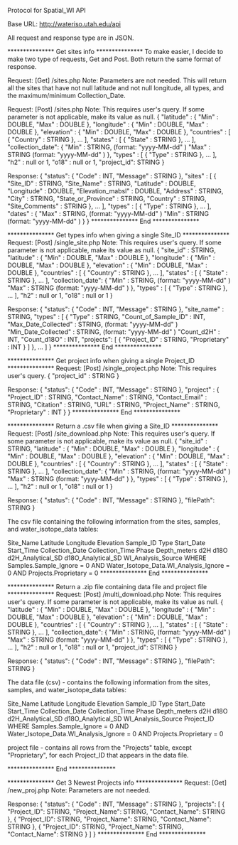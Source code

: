 Protocol for Spatial_WI API

Base URL: http://wateriso.utah.edu/api

All request and response type are in JSON.


*************** Get sites info ***************
To make easier, I decide to make two type of requests, Get and Post. Both return the same format of response.

Request:	[Get]	/sites.php
Note: Parameters are not needed.
This will return all the sites that have not null latitude and not null longitude, all types, and the maximum/minimum Collection_Date.

Request:	[Post] 	/sites.php
Note: This requires user's query. If some parameter is not applicable, make its value as null.
{
	"latitude"		:	{
							"Min"	:	DOUBLE,
							"Max"	:	DOUBLE
						},
	"longitude"		:	{
							"Min"	:	DOUBLE,
							"Max"	:	DOUBLE
						},
	"elevation"		:	{
							"Min"	:	DOUBLE,
							"Max"	:	DOUBLE
						},
	"countries"		:	[
							{
								"Country"	:	STRING
							},
							...
						],
	"states"		:	[
							{
								"State"	:	STRING
							},
							...
						],
	"collection_date":	{
							"Min"	:	STRING, 	(format: "yyyy-MM-dd" )
							"Max"	:	STRING	 	(format: "yyyy-MM-dd" )
						},
	"types"			:	[
							{
								"Type"	:	STRING
							},
							...
						],
	"h2"			:	null or 1,
	"o18"			:	null or 1,
	"project_id": STRING
}


Response:
{
	"status": 	{
					"Code"					:	INT,
					"Message"				:	STRING
				},
	"sites" : 	[
					{
						"Site_ID"			:	STRING,
						"Site_Name"			:	STRING,
						"Latitude"			:	DOUBLE,
						"Longitude"			:	DOUBLE,
						"Elevation_mabsl"	:	DOUBLE,
						"Address"			:	STRING,
						"City"				:	STRING,
						"State_or_Province"	:	STRING,
						"Country"			:	STRING,
						"Site_Comments"			:	STRING
					},
					...
				],
	"types"	:		[
								{
									"Type" : STRING
								},
								...
							],
	"dates"	:	{
							"Max" : STRING, 	(format: "yyyy-MM-dd" )
							"Min"	:	STRING		(format: "yyyy-MM-dd" )
						}
}
***************  End  ***************

*************** Get types info when giving a single Site_ID ***************
Request:	[Post] 	/single_site.php
Note: This requires user's query. If some parameter is not applicable, make its value as null.
{
	"site_id"		:	STRING,
	"latitude"		:	{
							"Min"	:	DOUBLE,
							"Max"	:	DOUBLE
						},
	"longitude"		:	{
							"Min"	:	DOUBLE,
							"Max"	:	DOUBLE
						},
	"elevation"		:	{
							"Min"	:	DOUBLE,
							"Max"	:	DOUBLE
						},
	"countries"		:	[
							{
								"Country"	:	STRING
							},
							...
						],
	"states"		:	[
							{
								"State"	:	STRING
							},
							...
						],
	"collection_date":	{
							"Min"	:	STRING, 	(format: "yyyy-MM-dd" )
							"Max"	:	STRING	 	(format: "yyyy-MM-dd" )
						},
	"types"			:	[
							{
								"Type"	:	STRING
							},
							...
						],
	"h2"			:	null or 1,
	"o18"			:	null or 1
}

Response:
{
	"status": 	{
									"Code"		:	INT,
									"Message"	:	STRING
							},
	"site_name"	:	STRING,
	"types" : 	[
									{
										"Type"			:						STRING,
										"Count_of_Sample_ID"	:	INT,
										"Max_Date_Collected"	:	STRING, 	(format: "yyyy-MM-dd" )
										"Min_Date_Collected"	:	STRING, 	(format: "yyyy-MM-dd" )
										"Count_d2H"						:	INT,
										"Count_d18O"					:	INT,
										"projects":	[
																		{
																			"Project_ID"			: 	STRING,
																			"Proprietary"			:		INT
																		}
																]
									},
									...
							]
}
***************  End  ***************


*************** Get project info when giving a single Project_ID ***************
Request:	[Post] 	/single_project.php
Note: This requires user's query.
{
	"project_id"		:	STRING
}

Response:
{
	"status": 	{
									"Code"		:	INT,
									"Message"	:	STRING
							},
	"project" : {
									"Project_ID"			: 	STRING,
									"Contact_Name"		:		STRING,
									"Contact_Email"		:		STRING,
									"Citation"				:		STRING,
									"URL"							:		STRING,
									"Project_Name"		:		STRING,
									"Proprietary"			:		INT
							}
}
***************  End  ***************


*************** Return a .csv file when giving a Site_ID ***************
Request:	[Post] 	/site_download.php
Note: This requires user's query. If some parameter is not applicable, make its value as null.
{
	"site_id"				: STRING,
	"latitude"		:	{
							"Min"	:	DOUBLE,
							"Max"	:	DOUBLE
						},
	"longitude"		:	{
							"Min"	:	DOUBLE,
							"Max"	:	DOUBLE
						},
	"elevation"		:	{
							"Min"	:	DOUBLE,
							"Max"	:	DOUBLE
						},
	"countries"		:	[
							{
								"Country"	:	STRING
							},
							...
						],
	"states"		:	[
							{
								"State"	:	STRING
							},
							...
						],
	"collection_date":	{
							"Min"	:	STRING, 	(format: "yyyy-MM-dd" )
							"Max"	:	STRING	 	(format: "yyyy-MM-dd" )
						},
	"types"			:	[
							{
								"Type"	:	STRING
							},
							...
						],
	"h2"			:	null or 1,
	"o18"			:	null or 1
}

Response:
{
	"status": 	{
									"Code"		:	INT,
									"Message"	:	STRING
							},
	"filePath":	STRING
}

The csv file containing the following information from the sites, samples, and water_isotope_data tables:

Site_Name
Latitude
Longitude
Elevation
Sample_ID
Type
Start_Date
Start_Time
Collection_Date
Collection_Time
Phase
Depth_meters
d2H
d18O
d2H_Analytical_SD
d18O_Analytical_SD
WI_Analysis_Source
WHERE Samples.Sample_Ignore = 0 AND Water_Isotope_Data.WI_Analysis_Ignore = 0 AND Projects.Proprietary = 0
***************  End  ***************



*************** Return a .zip file containing data file and project file ***************
Request:	[Post] 	/multi_download.php
Note: This requires user's query. If some parameter is not applicable, make its value as null.
{
	"latitude"		:	{
							"Min"	:	DOUBLE,
							"Max"	:	DOUBLE
						},
	"longitude"		:	{
							"Min"	:	DOUBLE,
							"Max"	:	DOUBLE
						},
	"elevation"		:	{
							"Min"	:	DOUBLE,
							"Max"	:	DOUBLE
						},
	"countries"		:	[
							{
								"Country"	:	STRING
							},
							...
						],
	"states"		:	[
							{
								"State"	:	STRING
							},
							...
						],
	"collection_date":	{
							"Min"	:	STRING, 	(format: "yyyy-MM-dd" )
							"Max"	:	STRING	 	(format: "yyyy-MM-dd" )
						},
	"types"			:	[
							{
								"Type"	:	STRING
							},
							...
						],
	"h2"			:	null or 1,
	"o18"			:	null or 1,
	"project_id": STRING
}

Response:
{
	"status": 	{
									"Code"		:	INT,
									"Message"	:	STRING
							},
	"filePath":	STRING
}

The data file (csv) - contains the following information from the sites, samples, and water_isotope_data tables:

Site_Name
Latitude
Longitude
Elevation
Sample_ID
Type
Start_Date
Start_Time
Collection_Date
Collection_Time
Phase
Depth_meters
d2H
d18O
d2H_Analytical_SD
d18O_Analytical_SD
WI_Analysis_Source
Project_ID
WHERE Samples.Sample_Ignore = 0 AND Water_Isotope_Data.WI_Analysis_Ignore = 0 AND Projects.Proprietary = 0


project file - contains all rows from the "Projects" table, except "Proprietary", for each Project_ID that appears in the data file.

***************  End  ***************


*************** Get 3 Newest Projects info ***************
Request:	[Get]	/new_proj.php
Note: Parameters are not needed.

Response:
{
	"status": 	{
									"Code"		:	INT,
									"Message"	:	STRING
							},
	"projects":	[
								{
									"Project_ID": 		STRING,
									"Project_Name":		STRING,
									"Contact_Name":		STRING
								},
								{
									"Project_ID": 		STRING,
									"Project_Name":		STRING,
									"Contact_Name":		STRING
								},
								{
									"Project_ID": 		STRING,
									"Project_Name":		STRING,
									"Contact_Name":		STRING
								}
							]
}
***************  End  ***************
